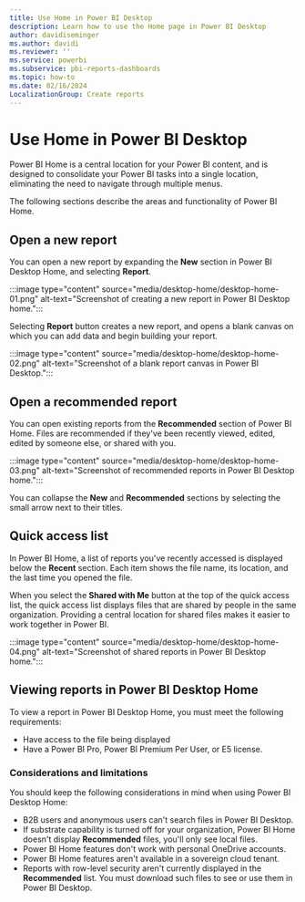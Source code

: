 ```yaml
---
title: Use Home in Power BI Desktop
description: Learn how to use the Home page in Power BI Desktop
author: davidiseminger
ms.author: davidi
ms.reviewer: ''
ms.service: powerbi
ms.subservice: pbi-reports-dashboards
ms.topic: how-to
ms.date: 02/16/2024
LocalizationGroup: Create reports
---
```

# Use Home in Power BI Desktop

Power BI Home is a central location for your Power BI content, and is designed to consolidate your Power BI tasks into a single location, eliminating the need to navigate through multiple menus.

The following sections describe the areas and functionality of Power BI Home.

## Open a new report

You can open a new report by expanding the **New** section in Power BI Desktop Home, and selecting **Report**.

:::image type="content" source="media/desktop-home/desktop-home-01.png" alt-text="Screenshot of creating a new report in Power BI Desktop home.":::

Selecting **Report** button creates a new report, and opens a blank canvas on which you can add data and begin building your report.

:::image type="content" source="media/desktop-home/desktop-home-02.png" alt-text="Screenshot of a blank report canvas in Power BI Desktop.":::

## Open a recommended report

You can open existing reports from the **Recommended** section of Power BI Home. Files are recommended if they've been recently viewed, edited, edited by someone else, or shared with you.

:::image type="content" source="media/desktop-home/desktop-home-03.png" alt-text="Screenshot of recommended reports in Power BI Desktop home.":::

You can collapse the **New** and **Recommended** sections by selecting the small arrow next to their titles.

## Quick access list

In Power BI Home, a list of reports you've recently accessed is displayed below the **Recent** section. Each item shows the file name, its location, and the last time you opened the file.

When you select the **Shared with Me** button at the top of the quick access list, the quick access list displays files that are shared by people in the same organization. Providing a central location for shared files makes it easier to work together in Power BI.

:::image type="content" source="media/desktop-home/desktop-home-04.png" alt-text="Screenshot of shared reports in Power BI Desktop home.":::

## Viewing reports in Power BI Desktop Home

To view a report in Power BI Desktop Home, you must meet the following requirements:

* Have access to the file being displayed
* Have a Power BI Pro, Power BI Premium Per User, or E5 license.

### Considerations and limitations

You should keep the following considerations in mind when using Power BI Desktop Home:

* B2B users and anonymous users can't search files in Power BI Desktop.
* If substrate capability is turned off for your organization, Power BI Home doesn't display **Recommended** files, you'll only see local files.
* Power BI Home features don't work with personal OneDrive accounts.
* Power BI Home features aren't available in a sovereign cloud tenant.
* Reports with row-level security aren't currently displayed in the **Recommended** list. You must download such files to see or use them in Power BI Desktop.

